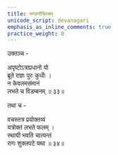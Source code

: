 ```yaml
---
title: मन्त्रणौचित्यम्
unicode_script: devanagari
emphasis_as_inline_comments: true
practice_weight: 0
---
```


उक्तञ्च -

अपृष्टोऽत्राप्रधानो यो  
ब्रूते राज्ञः पुरः कुधीः ।  
न केवलमसंमानं  
लभते च विडम्बनम् ॥ ३३॥

तथा च -

वचस्तत्र प्रयोक्तव्यं  
यत्रोक्तं लभते फलम् ।  
स्थायी भवति चात्यन्तं  
रागः शुक्लपटे यथा ॥ ३४॥